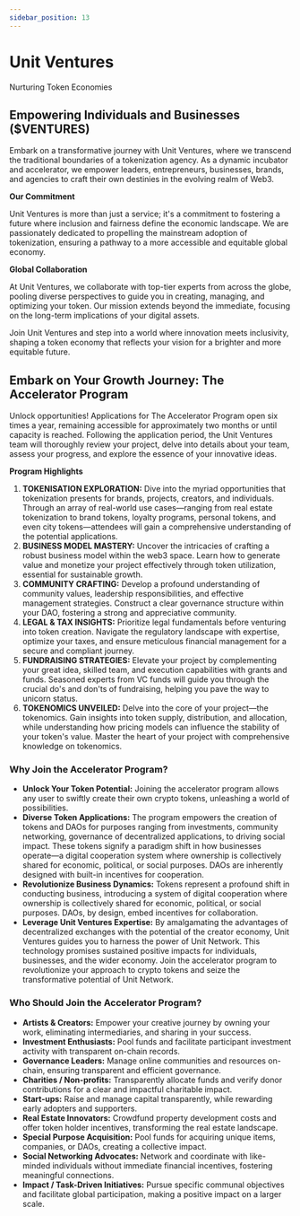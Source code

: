 ```yaml
---
sidebar_position: 13
---
```


# Unit Ventures

Nurturing Token Economies

## Empowering Individuals and Businesses ($VENTURES)

Embark on a transformative journey with Unit Ventures, where we transcend the traditional boundaries of a tokenization agency. As a dynamic incubator and accelerator, we empower leaders, entrepreneurs, businesses, brands, and agencies to craft their own destinies in the evolving realm of Web3.

**Our Commitment**

Unit Ventures is more than just a service; it's a commitment to fostering a future where inclusion and fairness define the economic landscape. We are passionately dedicated to propelling the mainstream adoption of tokenization, ensuring a pathway to a more accessible and equitable global economy.

**Global Collaboration**

At Unit Ventures, we collaborate with top-tier experts from across the globe, pooling diverse perspectives to guide you in creating, managing, and optimizing your token. Our mission extends beyond the immediate, focusing on the long-term implications of your digital assets.

Join Unit Ventures and step into a world where innovation meets inclusivity, shaping a token economy that reflects your vision for a brighter and more equitable future.

## Embark on Your Growth Journey: The Accelerator Program

Unlock opportunities! Applications for The Accelerator Program open six times a year, remaining accessible for approximately two months or until capacity is reached. Following the application period, the Unit Ventures team will thoroughly review your project, delve into details about your team, assess your progress, and explore the essence of your innovative ideas.

**Program Highlights**

1. **TOKENISATION EXPLORATION:** Dive into the myriad opportunities that tokenization presents for brands, projects, creators, and individuals. Through an array of real-world use cases—ranging from real estate tokenization to brand tokens, loyalty programs, personal tokens, and even city tokens—attendees will gain a comprehensive understanding of the potential applications.
2. **BUSINESS MODEL MASTERY:** Uncover the intricacies of crafting a robust business model within the web3 space. Learn how to generate value and monetize your project effectively through token utilization, essential for sustainable growth.
3. **COMMUNITY CRAFTING:** Develop a profound understanding of community values, leadership responsibilities, and effective management strategies. Construct a clear governance structure within your DAO, fostering a strong and appreciative community.
4. **LEGAL & TAX INSIGHTS:** Prioritize legal fundamentals before venturing into token creation. Navigate the regulatory landscape with expertise, optimize your taxes, and ensure meticulous financial management for a secure and compliant journey.
5. **FUNDRAISING STRATEGIES:** Elevate your project by complementing your great idea, skilled team, and execution capabilities with grants and funds. Seasoned experts from VC funds will guide you through the crucial do's and don'ts of fundraising, helping you pave the way to unicorn status.
6. **TOKENOMICS UNVEILED:** Delve into the core of your project—the tokenomics. Gain insights into token supply, distribution, and allocation, while understanding how pricing models can influence the stability of your token's value. Master the heart of your project with comprehensive knowledge on tokenomics.

### Why Join the Accelerator Program?

- **Unlock Your Token Potential:** Joining the accelerator program allows any user to swiftly create their own crypto tokens, unleashing a world of possibilities.
- **Diverse Token Applications:** The program empowers the creation of tokens and DAOs for purposes ranging from investments, community networking, governance of decentralized applications, to driving social impact. These tokens signify a paradigm shift in how businesses operate—a digital cooperation system where ownership is collectively shared for economic, political, or social purposes. DAOs are inherently designed with built-in incentives for cooperation.
- **Revolutionize Business Dynamics:** Tokens represent a profound shift in conducting business, introducing a system of digital cooperation where ownership is collectively shared for economic, political, or social purposes. DAOs, by design, embed incentives for collaboration.
- **Leverage Unit Ventures Expertise:** By amalgamating the advantages of decentralized exchanges with the potential of the creator economy, Unit Ventures guides you to harness the power of Unit Network. This technology promises sustained positive impacts for individuals, businesses, and the wider economy. Join the accelerator program to revolutionize your approach to crypto tokens and seize the transformative potential of Unit Network.

### Who Should Join the Accelerator Program?

- **Artists & Creators:** Empower your creative journey by owning your work, eliminating intermediaries, and sharing in your success.
- **Investment Enthusiasts:** Pool funds and facilitate participant investment activity with transparent on-chain records.
- **Governance Leaders:** Manage online communities and resources on-chain, ensuring transparent and efficient governance.
- **Charities / Non-profits:** Transparently allocate funds and verify donor contributions for a clear and impactful charitable impact.
- **Start-ups:** Raise and manage capital transparently, while rewarding early adopters and supporters.
- **Real Estate Innovators:** Crowdfund property development costs and offer token holder incentives, transforming the real estate landscape.
- **Special Purpose Acquisition:** Pool funds for acquiring unique items, companies, or DAOs, creating a collective impact.
- **Social Networking Advocates:** Network and coordinate with like-minded individuals without immediate financial incentives, fostering meaningful connections.
- **Impact / Task-Driven Initiatives:** Pursue specific communal objectives and facilitate global participation, making a positive impact on a larger scale.
